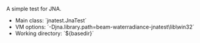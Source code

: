 A simple test for JNA.

* Main class: ´jnatest.JnaTest´
* VM options: ´-Djna.library.path=beam-waterradiance-jnatest\lib\win32´
* Working directory: ´${basedir}´



